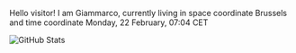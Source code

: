 Hello visitor! I am Giammarco, currently living in space coordinate Brussels and time coordinate Monday, 22 February, 07:04 CET

![GitHub Stats](https://github-readme-stats.vercel.app/api?username=grcasanova)

